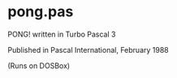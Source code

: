 # pong.pas

PONG! written in Turbo Pascal 3

Published in Pascal International, February 1988

(Runs on DOSBox)
